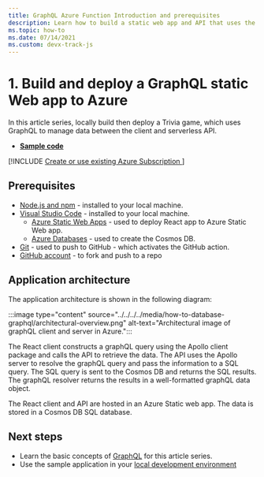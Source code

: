 ```yaml
---
title: GraphQL Azure Function Introduction and prerequisites 
description: Learn how to build a static web app and API that uses the Apollo GraphQL client and server libraries to build and run a trivia game app.
ms.topic: how-to
ms.date: 07/14/2021
ms.custom: devx-track-js
---
```


# 1. Build and deploy a GraphQL static Web app to Azure

In this article series, locally build then deploy a Trivia game, which uses GraphQL to manage data between the client and serverless API. 

* [**Sample code**](https://github.com/Azure-Samples/js-e2e-graphql-cosmosdb-static-web-app)

[!INCLUDE [Create or use existing Azure Subscription ](../../../../includes/environment-subscription-h2.md)]

## Prerequisites

- [Node.js and npm](https://nodejs.org/en/download) - installed to your local machine.
- [Visual Studio Code](https://code.visualstudio.com/) - installed to your local machine. 
    - [Azure Static Web Apps](https://marketplace.visualstudio.com/items?itemName=ms-azuretools.vscode-azurestaticwebapps) - used to deploy React app to Azure Static Web app.
    - [Azure Databases](https://marketplace.visualstudio.com/items?itemName=ms-azuretools.vscode-cosmosdb) - used to create the Cosmos DB.
- [Git](https://git-scm.com/downloads) - used to push to GitHub - which activates the GitHub action.
- [GitHub account](https://github.com/join) - to fork and push to a repo

## Application architecture

The application architecture is shown in the following diagram:

:::image type="content" source="../../../../media/how-to-database-graphql/architectural-overview.png" alt-text="Architectural image of graphQL client and server in Azure.":::

The React client constructs a graphQL query using the Apollo client package and calls the API to retrieve the data. The API uses the Apollo server to resolve the graphQL query and pass the information to a SQL query. The SQL query is sent to the Cosmos DB and returns the SQL results. The graphQL resolver returns the results in a well-formatted graphQL data object. 

The React client and API are hosted in an Azure Static web app. The data is stored in a Cosmos DB SQL database.

## Next steps

* Learn the basic concepts of [GraphQL](graphql-basics.md) for this article series.
* Use the sample application in your [local development environment](local-development.md)

